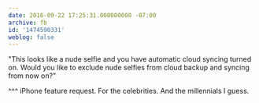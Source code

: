 ```yaml
---
date: 2016-09-22 17:25:31.000000000 -07:00
archive: fb
id: '1474590331'
weblog: false
---
```


"This looks like a nude selfie and you have automatic cloud syncing turned on. Would you like to exclude nude selfies from cloud backup and syncing from now on?"

^^^ iPhone feature request. For the celebrities. And the millennials I guess.
